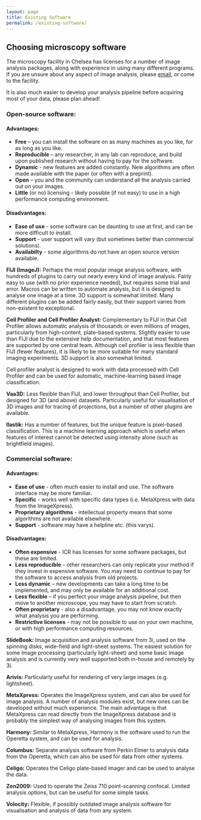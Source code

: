 ```yaml
---
layout: page
title: Existing Software
permalink: /existing-software/
---
```


## Choosing microscopy software
 

The microscopy facility in Chelsea has licenses for a number of image analysis packages, along with experience in using many different programs. If you are unsure about any aspect of image analysis, please <a href='mailto:adam.tyson@icr.ac.uk'>email</a>, or come to the facility.

It is also much easier to develop your analysis pipeline before acquiring most of your data, please plan ahead!

### Open-source software:

#### Advantages:
* **Free** – you can install the software on as many machines as you like, for as long as you like.
* **Reproducible** – any researcher, in any lab can reproduce, and build upon published research without having to pay for the software.
* **Dynamic** - new features are added constantly. New algorithms are often made available with the paper (or often with a preprint).
* **Open** – you and the community can understand all the analysis carried out on your images.
* **Little** (or no) licensing - likely possible (if not easy) to use in a high performance computing environment.

#### Disadvantages:
* **Ease of use** - some software can be daunting to use at first, and can be more difficult to install.
* **Support** - user support will vary (but sometimes better than commercial solutions).
* **Availabilty** - some algorithms do not have an open source version available.
 

**FIJI (ImageJ):** Perhaps the most popular image analysis software, with hundreds of plugins to carry out nearly every kind of image analysis. Fairly easy to use (with no prior experience needed), but requires some trial and error. Macros can be written to automate analysis, but it is designed to analyse one image at a time. 3D support is somewhat limited. Many different plugins can be added fairly easily, but their support varies from non-existent to exceptional.

**Cell Profiler and Cell Profiler Analyst:** Complementary to FIJI in that Cell Profiler allows automatic analysis of thousands or even millions of images, particularly from high-content, plate-based systems. Slightly easier to use than FIJI due to the extensive help documentation, and that most features are supported by one central team. Although cell profiler is less flexible than FIJI (fewer features), it is likely to be more suitable for many standard imaging experiments. 3D support is also somewhat limited.

Cell profiler analyst is designed to work with data processed with Cell Profiler and can be used for automatic, machine-learning based image classification.

**Vaa3D:** Less flexible than FIJI, and lower throughput than Cell Profiler, but designed for 3D (and above) datasets. Particularly useful for visualisation of 3D images and for tracing of projections, but a number of other plugins are available.

**Ilastik:** Has a number of features, but the unique feature is pixel-based classification. This is a machine learning approach which is useful when features of interest cannot be detected using intensity alone (such as brightfield images).
### Commercial software:

#### Advantages:
* **Ease of use** - often much easier to install and use. The software interface may be more familiar.
* **Specific** - works well with specific data types (i.e. MetaXpress with data from the ImageXpress).
* **Proprietary algorithms** - intellectual property means that some algorithms are not available elsewhere.
* **Support** - software may have a helpline etc. (this varys).

#### Disadvantages:

* **Often expensive** - ICR has licenses for some software packages, but these are limited.
* **Less reproducible** – other researchers can only replicate your method if they invest in expensive software.
You may need to continue to pay for the software to access analysis from old projects.
* **Less dynamic** – new developments can take a long time to be implemented, and may only be available for an additional cost.
* **Less flexible** – if you perfect your image analysis pipeline, but then move to another microscope, you may have to start from scratch.
* **Often proprietary** - also a disadvantage, you may not know exactly what analysis you are performing.
* **Restrictive licenses** - may not be possible to use on your own machine, or with high performance computing resources.

**SlideBook:** Image acquisition and analysis software from 3i, used on the spinning disks, wide-field and light-sheet systems. The easiest solution for some image processing (particularly light-sheet) and some basic image analysis and is currently very well supported both in-house and remotely by 3i. 

**Arivis:** Particularly useful for rendering of very large images (e.g. lightsheet).

**MetaXpress:** Operates the ImageXpress system, and can also be used for image analysis. A number of analysis modules exist, but new ones can be developed without much experience. The main advantage is that MetaXpress can read directly from the ImageXpress database and is probably the simplest way of analysing images from this system.

**Harmony:** Similar to MetaXpress, Harmony is the software used to run the Operetta system, and can be used for analysis.

**Columbus:** Separate analysis software from Perkin Elmer to analysis data from the Operetta, which can also be used for data from other systems.

**Celigo:** Operates the Celigo plate-based imager and can be used to analyse the data.
 
**Zen2009:** Used to operate the Zeiss 710 point-scanning confocal. Limited analysis options, but can be useful for some simple tasks.

**Volocity:** Flexible, if possibly outdated image analysis software for visualisation and analysis of data from any system.


